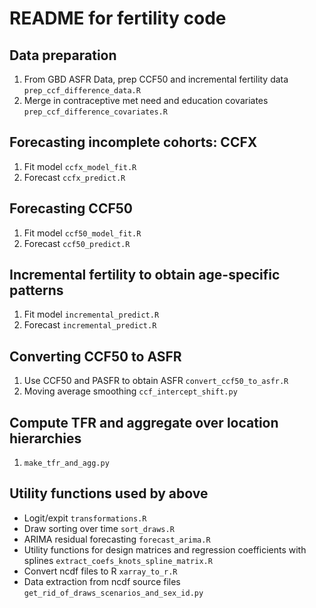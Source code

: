 README for fertility code
=========================

Data preparation
-----------------
1. From GBD ASFR Data, prep CCF50 and incremental fertility data `prep_ccf_difference_data.R`
2. Merge in contraceptive met need and education covariates `prep_ccf_difference_covariates.R`

Forecasting incomplete cohorts: CCFX
-------------------------------------
1. Fit model `ccfx_model_fit.R`
2. Forecast `ccfx_predict.R`

Forecasting CCF50
------------------
1. Fit model `ccf50_model_fit.R`
2. Forecast `ccf50_predict.R`

Incremental fertility to obtain age-specific patterns
-----------------------------------------------------
1. Fit model `incremental_predict.R`
2. Forecast `incremental_predict.R`

Converting CCF50 to ASFR
-------------------------
1. Use CCF50 and PASFR to obtain ASFR `convert_ccf50_to_asfr.R`
2. Moving average smoothing `ccf_intercept_shift.py`

Compute TFR and aggregate over location hierarchies
---------------------------------------------------
1. `make_tfr_and_agg.py`


Utility functions used by above
-------------------------------
- Logit/expit `transformations.R`
- Draw sorting over time `sort_draws.R`
- ARIMA residual forecasting `forecast_arima.R`
- Utility functions for design matrices and regression coefficients with splines `extract_coefs_knots_spline_matrix.R`
- Convert ncdf files to R `xarray_to_r.R`
- Data extraction from ncdf source files `get_rid_of_draws_scenarios_and_sex_id.py`
